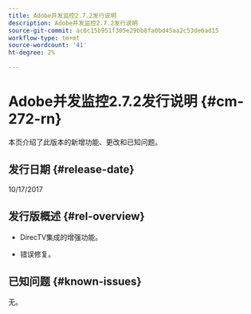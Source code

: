```yaml
---
title: Adobe并发监控2.7.2发行说明
description: Adobe并发监控2.7.2发行说明
source-git-commit: ac0c15b951f305e29bb8fa0bd45aa2c53de6ad15
workflow-type: tm+mt
source-wordcount: '41'
ht-degree: 2%

---
```



# Adobe并发监控2.7.2发行说明 {#cm-272-rn}

本页介绍了此版本的新增功能、更改和已知问题。

## 发行日期 {#release-date}

10/17/2017

## 发行版概述 {#rel-overview}

* DirecTV集成的增强功能。

* 错误修复。



## 已知问题 {#known-issues}

无。
